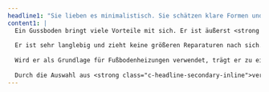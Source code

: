 ```yaml
---
headline1: "Sie lieben es minimalistisch. Sie schätzen klare Formen und ein ruhiges Raumbild. **Guss- und Sichtspachtelböden** sind ein optischer Hingucker, ohne in den Vordergrund zu treten. Sie sind robust und passen zu modernen Einrichtigungsstilen."
content1: |
  Ein Gussboden bringt viele Vorteile mit sich. Er ist äußerst <strong class="c-headline-secondary-inline">robust</strong> und <strong class="c-headline-secondary-inline">widerstandsfähig</strong> gegen Stöße, Kratzer und Abnutzung - der perfekte Bodenbelag für stark frequentierte Bereiche.
  
  Er ist sehr langlebig und zieht keine größeren Reparaturen nach sich. Im Alltag macht er wenig Arbeit, ist einfach zu pflegen und zu reinigen und erfüllt die Anforderungen an Bereiche mit hohen Hygienestandards wie zum Beispiel Krankenhäuser. Durch seine hohe Widerstandsfähigkeit gegen Feuchtigkeit eignet er sich auch für Badezimmer oder Schwimmbäder.
  
  Wird er als Grundlage für Fußbodenheizungen verwendet, trägt er zu einer effizienten Wärmeübertragung bei.
  
  Durch die Auswahl aus <strong class="c-headline-secondary-inline">verschiedenen Farben</strong>, <strong class="c-headline-secondary-inline">Mustern</strong> und <strong class="c-headline-secondary-inline">Oberflächenstrukturen</strong> ist eine individuelle Gestaltung und die perfekte Anpassung auf den Raum möglich. Und auch in ökologischer Hinsicht punktet er - ein Sichtspachtelboden aus recycelten Materialien hat eine gute Energieeffizienz.
---
```


